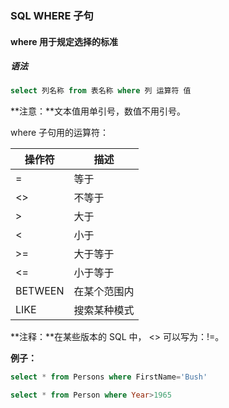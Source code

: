 ### SQL WHERE 子句

#### where 用于规定选择的标准

##### 语法

```sql
select 列名称 from 表名称 where 列 运算符 值
```

**注意：**文本值用单引号，数值不用引号。

where 子句用的运算符：

| 操作符  | 描述         |
| ------- | ------------ |
| =       | 等于         |
| <>      | 不等于       |
| >       | 大于         |
| <       | 小于         |
| >=      | 大于等于     |
| <=      | 小于等于     |
| BETWEEN | 在某个范围内 |
| LIKE    | 搜索某种模式 |

**注释：**在某些版本的 SQL 中， <> 可以写为：!=。

**例子：**

```sql
select * from Persons where FirstName='Bush'

select * from Person where Year>1965
```

